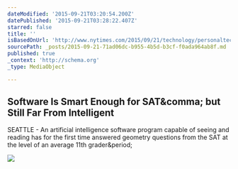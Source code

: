 ```yaml
---
dateModified: '2015-09-21T03:20:54.200Z'
datePublished: '2015-09-21T03:28:22.407Z'
starred: false
title: ''
isBasedOnUrl: 'http://www.nytimes.com/2015/09/21/technology/personaltech/software-is-smart-enough-for-sat-but-still-far-from-intelligent.html'
sourcePath: _posts/2015-09-21-71ad06dc-b955-4b5d-b3cf-f0ada964ab8f.md
published: true
_context: 'http://schema.org'
_type: MediaObject

---
```

<article style=""><h1>Software Is Smart Enough for SAT&amp;comma; but Still Far From Intelligent</h1><p>SEATTLE - An artificial intelligence software program capable of seeing and reading has for the first time answered geometry questions from the SAT at the level of an average 11th grader&amp;period;</p><img src="http://static01.nyt.com/images/icons/t_logo_291_black.png" /></article>